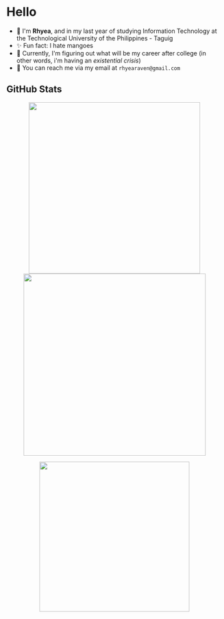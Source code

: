 # Hello
- 🌸 I'm **Rhyea**, and in my last year of studying Information Technology at the Technological University of the Philippines - Taguig 
- ✨ Fun fact: I hate mangoes
- 🌱 Currently, I'm figuring out what will be my career after college (in other words, i'm having an *existential crisis*)
- 💌 You can reach me via my email at `rhyearaven@gmail.com`
  
## GitHub Stats
<div align="center">
  <p align="center">
    <img width="400" src="https://github-readme-stats.vercel.app/api?username=rosereyaaa&show_icons=true&theme=radical&rank_icon=github" />
    <img width="425" src="https://github-readme-streak-stats.herokuapp.com?user=rosereyaaa&theme=radical" />
  </p>
  <p align="center">
    <img width=350 align="center" src="https://github-readme-stats.vercel.app/api/top-langs/?username=rosereyaaa&layout=compact&theme=radical"/>
  </p>
</div>

